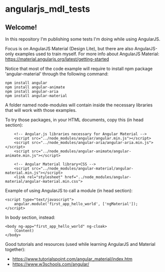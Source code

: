 # angularjs_mdl_tests

## Welcome!

In this repository I'm publishing some tests I'm doing while using AngularJS.

Focus is on AngularJS Material (Design Lite), but there are also AngularJS-only examples used to train myself.
For more info about AngularJS Material: https://material.angularjs.org/latest/getting-started

Notice that most of the code example will require to install npm package 'angular-material' through the following command:
```
npm install angular
npm install angular-animate
npm install angular-aria
npm install angular-material
```
A folder named node-modules will contain inside the necessary libraries that will work with those examples.

To try those packages, in your HTML documents, copy this (in head section):
```
	<!-- Angular.js libraries necessary for Angular Material -->
	<script src="../node_modules/angular/angular.min.js"></script> 
	<script src="../node_modules/angular-aria/angular-aria.min.js"></script> 
	<script src="../node_modules/angular-animate/angular-animate.min.js"></script> 
	  
	<!-- Angular Material library+CSS -->
	<script src="../node_modules/angular-material/angular-material.min.js"></script> 
	<link rel="stylesheet" href="../node_modules/angular-material/angular-material.min.css">
```

Example of using AngularJS to call a module (in head section):
```
<script type="text/javascript">    
	angular.module('first_app_hello_world', ['ngMaterial']);
</script>
```

In body section, instead:

```
<body ng-app="first_app_hello_world" ng-cloak>
	(Content)
</body>
```

Good tutorials and resources (used while learning AngularJS and Material together):
- https://www.tutorialspoint.com/angular_material/index.htm
- https://www.w3schools.com/angular/